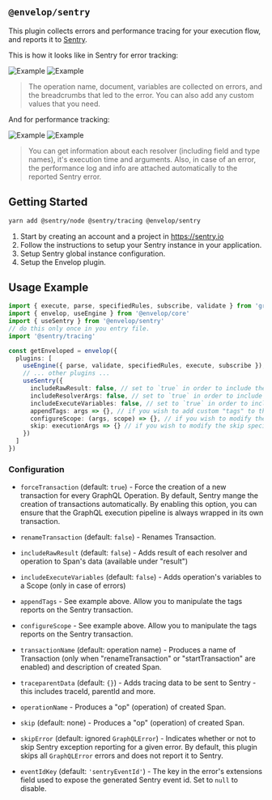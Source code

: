 ## `@envelop/sentry`

This plugin collects errors and performance tracing for your execution flow, and reports it to
[Sentry](https://sentry.io).

This is how it looks like in Sentry for error tracking:

![Example](https://raw.githubusercontent.com/n1ru4l/envelop/main/packages/plugins/sentry/error1.png)
![Example](https://raw.githubusercontent.com/n1ru4l/envelop/main/packages/plugins/sentry/error2.png)

> The operation name, document, variables are collected on errors, and the breadcrumbs that led to
> the error. You can also add any custom values that you need.

And for performance tracking:

![Example](https://raw.githubusercontent.com/n1ru4l/envelop/main/packages/plugins/sentry/perf1.png)
![Example](https://raw.githubusercontent.com/n1ru4l/envelop/main/packages/plugins/sentry/perf2.png)

> You can get information about each resolver (including field and type names), it's execution time
> and arguments. Also, in case of an error, the performance log and info are attached automatically
> to the reported Sentry error.

## Getting Started

```sh
yarn add @sentry/node @sentry/tracing @envelop/sentry
```

1. Start by creating an account and a project in https://sentry.io
2. Follow the instructions to setup your Sentry instance in your application.
3. Setup Sentry global instance configuration.
4. Setup the Envelop plugin.

## Usage Example

```ts
import { execute, parse, specifiedRules, subscribe, validate } from 'graphql'
import { envelop, useEngine } from '@envelop/core'
import { useSentry } from '@envelop/sentry'
// do this only once in you entry file.
import '@sentry/tracing'

const getEnveloped = envelop({
  plugins: [
    useEngine({ parse, validate, specifiedRules, execute, subscribe }),
    // ... other plugins ...
    useSentry({
      includeRawResult: false, // set to `true` in order to include the execution result in the metadata collected
      includeResolverArgs: false, // set to `true` in order to include the args passed to resolvers
      includeExecuteVariables: false, // set to `true` in order to include the operation variables values
      appendTags: args => {}, // if you wish to add custom "tags" to the Sentry transaction created per operation
      configureScope: (args, scope) => {}, // if you wish to modify the Sentry scope
      skip: executionArgs => {} // if you wish to modify the skip specific operations
    })
  ]
})
```

### Configuration

- `forceTransaction` (default: `true`) - Force the creation of a new transaction for every GraphQL
  Operation. By default, Sentry mange the creation of transactions automatically. By enabling this
  option, you can ensure that the GraphQL execution pipeline is always wrapped in its own
  transaction.

- `renameTransaction` (default: `false`) - Renames Transaction.
- `includeRawResult` (default: `false`) - Adds result of each resolver and operation to Span's data
  (available under "result")
- `includeExecuteVariables` (default: `false`) - Adds operation's variables to a Scope (only in case
  of errors)
- `appendTags` - See example above. Allow you to manipulate the tags reports on the Sentry
  transaction.
- `configureScope` - See example above. Allow you to manipulate the tags reports on the Sentry
  transaction.
- `transactionName` (default: operation name) - Produces a name of Transaction (only when
  "renameTransaction" or "startTransaction" are enabled) and description of created Span.
- `traceparentData` (default: `{}`) - Adds tracing data to be sent to Sentry - this includes
  traceId, parentId and more.
- `operationName` - Produces a "op" (operation) of created Span.
- `skip` (default: none) - Produces a "op" (operation) of created Span.
- `skipError` (default: ignored `GraphQLError`) - Indicates whether or not to skip Sentry exception
  reporting for a given error. By default, this plugin skips all `GraphQLError` errors and does not
  report it to Sentry.
- `eventIdKey` (default: `'sentryEventId'`) - The key in the error's extensions field used to expose
  the generated Sentry event id. Set to `null` to disable.
